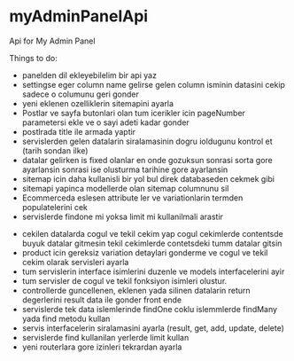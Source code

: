 # myAdminPanelApi
Api for My Admin Panel

Things to do:
+ panelden dil ekleyebilelim bir api yaz
+ settingse eger column name gelirse gelen column isminin datasini cekip sadece o columunu geri gonder
+ yeni eklenen ozelliklerin sitemapini ayarla
+ Postlar ve sayfa butonlari olan tum icerikler icin pageNumber parametersi ekle ve o sayi adeti kadar gonder
+ postlrada title ile armada yaptir
+ servislerden gelen datalarin siralamasinin dogru ioldugunu kontrol et (tarih sondan ilke)
+ datalar gelirken is fixed olanlar en onde gozuksun sonrasi sorta gore ayarlansin sonrasi ise olusturma tarihine gore ayarlansin
+ sitemap icin daha kullanisli bir yol bul direk databaseden cekmek gibi
+ sitemapi yapinca modellerde olan sitemap columnunu sil
+ Ecommerceda eslesen attribute ler ve variationlarin termden populatelerini cek
+ servislerde findone mi yoksa limit mi kullanilmali arastir
- cekilen datalarda cogul ve tekil cekim yap cogul cekimlerde contentsde buyuk datalar gitmesin tekil cekimlerde contetsdeki tumm datalar gitsin
- product icin gereksiz variation detaylari gonderme ve cogul ve tekil cekim olarak servisleri ayarla
- tum servislerin interface isimlerini duzenle ve models interfacelerini ayir
- tum servisler de cogul ve tekil fonksiyon isimleri olustur.
- controllerde guncellenen, eklenen yada silinen datalarin return degerlerini result data ile gonder front ende
- servislerde tek data islemlerinde findOne coklu islemmlerde findMany yada find metodu kullan
- servis interfacelerin siralamasini ayarla (result, get, add, update, delete)
- servislerde find kullanilan yerlerde limit kullan
- yeni routerlara gore izinleri tekrardan ayarla
